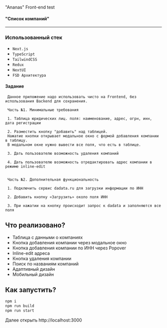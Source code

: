 "Ananas" Front-end test
#### "Список компаний"

---

### Использованный стек


- `Next.js`
- `TypeScript`
- `TailwindCSS`
- `Redux`
- `NextUI`
- `FSD Архитектура`

#### Задание

````
 Данное приложение надо использовать чисто на Frontend, без использования Backend для сохранения.
 
 Часть №1. Минимальные требования

 1. Таблица юридических лиц. поля: наименование, адрес, огрн, инн, дата регистрации

 2. Разместить кнопку "добавить" над таблицей.
 Нажатие кнопки открывает модальное окно с формой добавления компании в таблицу.
 В модальном окне нужно вывести все поля, что есть в таблице.

 3. Дать пользователю возможность удаления компаний

 4. Дать пользователю возможность отредактировать адрес компании в режиме inline-edit
   
   
 Часть №2. Дополнительная функциональность

 1. Подключить сервис dadata.ru для загрузки информации по ИНН

 2. Добавить кнопку «Загрузить» около поля ИНН

 3. При нажатии на кнопку происходит запрос к dadata и заполняются все поля
````

## Что реализовано?

- Таблица с данными о компаниях
- Кнопка добавления компании через модальное окно
- Кнопка добавления компании по ИНН через Popover
- Inline-edit адреса
- Кнопка удаления компании
- Поиск по названиям компаний
- Адаптивный дизайн
- Мобильный дизайн

## Как запустить?
```bash
npm i
npm run build
npm run start
```
Далее открыть
http://localhost:3000